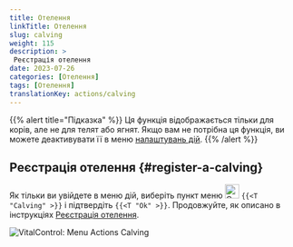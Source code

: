 ```yaml
---
title: Отелення
linkTitle: Отелення
slug: calving
weight: 115
description: >
 Реєстрація отелення
date: 2023-07-26
categories: [Отелення]
tags: [Отелення]
translationKey: actions/calving
---
```

{{% alert title="Підказка" %}}
Ця функція відображається тільки для корів, але не для телят або ягнят.
Якщо вам не потрібна ця функція, ви можете деактивувати її в меню [налаштувань дій](../setting/).
{{% /alert %}}

## Реєстрація отелення {#register-a-calving}

Як тільки ви увійдете в меню дій, виберіть пункт меню <img src="/icons/actions/calving.svg" width="25" align="bottom" alt="Calving"  alt="Calving"/> `{{<T "Calving" >}}` і підтвердіть `{{<T "Ok" >}}`. Продовжуйте, як описано в інструкціях [Реєстрація отелення](/uk/docs/new/calving/).

   ![VitalControl: Menu Actions Calving](../images/calving.png "Calving")
